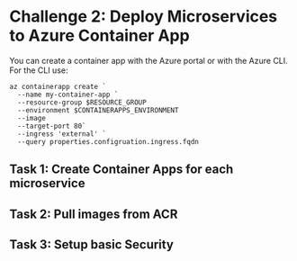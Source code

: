 # Challenge 2: Deploy Microservices to Azure Container App

You can create a container app with the Azure portal or with the Azure CLI. For the CLI use:

```
az containerapp create `
  --name my-container-app `
  --resource-group $RESOURCE_GROUP
  --environment $CONTAINERAPPS_ENVIRONMENT
  --image 
  --target-port 80`
  --ingress 'external' `
  --query properties.configruation.ingress.fqdn
```

## Task 1: Create Container Apps for each microservice

## Task 2: Pull images from ACR

## Task 3: Setup basic Security
